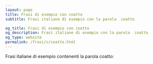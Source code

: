 ```yaml
---
layout: page
title: Frasi di esempio con coatto 
subtitle: Frasi italiane di esempio con la parola  coatto

og_title: Frasi di esempio con coatto 
og_description: Frasi italiane di esempio con la parola  coatto
og_type: website
permalink: /frasi/c/coatto.html
---
```


Frasi italiane di esempio contenenti la parola coatto:


